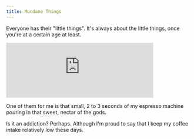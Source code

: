 ```yaml
---
title: Mundane Things
---
```


Everyone has their "little things". It's always
about the little things, once you're at a certain
age at least.

<iframe title="Pixelfed Post Embed" src="https://pixelfed.tokyo/p/slims/732465045794184665/embed?caption=true&likes=false&layout=full" class="pixelfed__embed" style="max-width: 100%; border: 0" width="400" allowfullscreen="allowfullscreen"></iframe><script async defer src="https://pixelfed.tokyo/embed.js"></script>

One of them for me is that small, 2 to 3 seconds of
my espresso machine pouring in that sweet, nectar
of the gods.

Is it an addiction? Perhaps. Although I'm proud to
say that I keep my coffee intake relatively low these
days.
